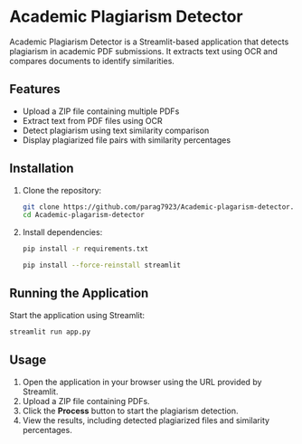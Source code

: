 # Academic Plagiarism Detector

Academic Plagiarism Detector is a Streamlit-based application that detects plagiarism in academic PDF submissions. It extracts text using OCR and compares documents to identify similarities.

## Features
- Upload a ZIP file containing multiple PDFs
- Extract text from PDF files using OCR
- Detect plagiarism using text similarity comparison
- Display plagiarized file pairs with similarity percentages

## Installation

1. Clone the repository:
    ```bash
    git clone https://github.com/parag7923/Academic-plagarism-detector.git
    cd Academic-plagarism-detector
    ```

2. Install dependencies:
    ```bash
    pip install -r requirements.txt
    ```
    ```bash
    pip install --force-reinstall streamlit
    ```


## Running the Application

Start the application using Streamlit:
```bash
streamlit run app.py
```

## Usage
1. Open the application in your browser using the URL provided by Streamlit.
2. Upload a ZIP file containing PDFs.
3. Click the **Process** button to start the plagiarism detection.
4. View the results, including detected plagiarized files and similarity percentages.
